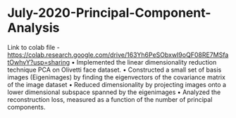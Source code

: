 # July-2020-Principal-Component-Analysis
Link to colab file - https://colab.research.google.com/drive/163Yh6PeSObxwI9oQF08RE7MSfatOwhvY?usp=sharing 
• Implemented the linear dimensionality reduction technique PCA on Olivetti face dataset.
• Constructed a small set of basis images (Eigenimages) by finding the eigenvectors of the covariance matrix of the image dataset
• Reduced dimensionality by projecting images onto a lower dimensional subspace spanned by the eigenimages
• Analyzed the reconstruction loss, measured as a function of the number of principal components.
